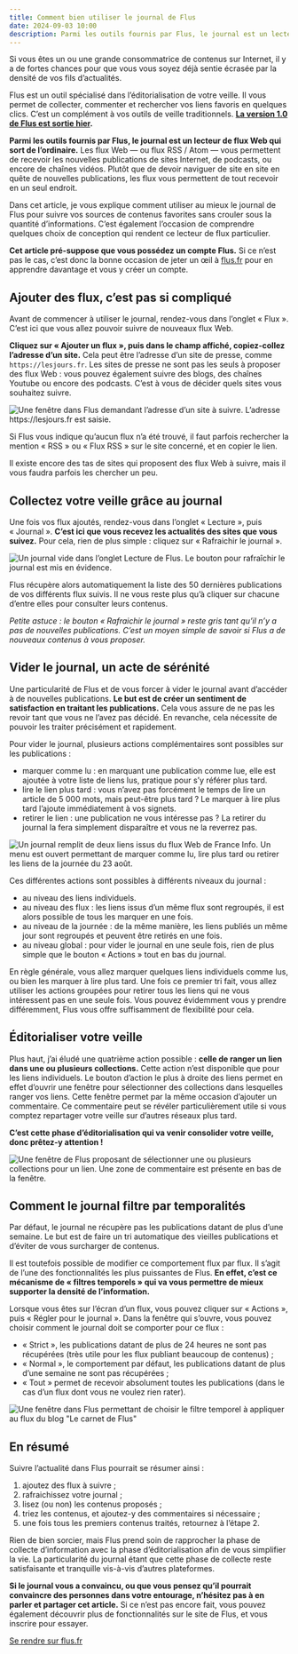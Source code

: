 ```yaml
---
title: Comment bien utiliser le journal de Flus
date: 2024-09-03 10:00
description: Parmi les outils fournis par Flus, le journal est un lecteur de flux Web qui sort de l’ordinaire.
---
```


Si vous êtes un ou une grande consommatrice de contenus sur Internet, il y a de fortes chances pour que vous vous soyez déjà sentie écrasée par la densité de vos fils d’actualités.

Flus est un outil spécialisé dans l’éditorialisation de votre veille.
Il vous permet de collecter, commenter et rechercher vos liens favoris en quelques clics.
C’est un complément à vos outils de veille traditionnels.
**[La version 1.0 de Flus est sortie hier](flus-un-point-zero.html).**

**Parmi les outils fournis par Flus, le journal est un lecteur de flux Web qui sort de l’ordinaire.**
Les flux Web — ou flux <abbr>RSS</abbr> / Atom — vous permettent de recevoir les nouvelles publications de sites Internet, de podcasts, ou encore de chaînes vidéos.
Plutôt que de devoir naviguer de site en site en quête de nouvelles publications, les flux vous permettent de tout recevoir en un seul endroit.

Dans cet article, je vous explique comment utiliser au mieux le journal de Flus pour suivre vos sources de contenus favorites sans crouler sous la quantité d’informations.
C’est également l’occasion de comprendre quelques choix de conception qui rendent ce lecteur de flux particulier.

**Cet article pré-suppose que vous possédez un compte Flus.**
Si ce n’est pas le cas, c’est donc la bonne occasion de jeter un œil à [flus.fr](https://flus.fr) pour en apprendre davantage et vous y créer un compte.

## Ajouter des flux, c’est pas si compliqué

Avant de commencer à utiliser le journal, rendez-vous dans l’onglet « Flux ».
C’est ici que vous allez pouvoir suivre de nouveaux flux Web.

**Cliquez sur « Ajouter un flux », puis dans le champ affiché, copiez-collez l’adresse d’un site.**
Cela peut être l’adresse d’un site de presse, comme `https://lesjours.fr`.
Les sites de presse ne sont pas les seuls à proposer des flux Web : vous pouvez également suivre des blogs, des chaînes Youtube ou encore des podcasts.
C’est à vous de décider quels sites vous souhaitez suivre.

![Une fenêtre dans Flus demandant l’adresse d’un site à suivre. L’adresse https://lesjours.fr est saisie.](images/flus-add-feed.webp)

Si Flus vous indique qu’aucun flux n’a été trouvé, il faut parfois rechercher la mention « <abbr>RSS</abbr> » ou « Flux <abbr>RSS</abbr> » sur le site concerné, et en copier le lien.

Il existe encore des tas de sites qui proposent des flux Web à suivre, mais il vous faudra parfois les chercher un peu.

## Collectez votre veille grâce au journal

Une fois vos flux ajoutés, rendez-vous dans l’onglet « Lecture », puis « Journal ».
**C’est ici que vous recevez les actualités des sites que vous suivez.**
Pour cela, rien de plus simple : cliquez sur « Rafraichir le journal ».

![Un journal vide dans l’onglet Lecture de Flus. Le bouton pour rafraîchir le journal est mis en évidence.](images/flus-news-empty.webp)

Flus récupère alors automatiquement la liste des 50 dernières publications de vos différents flux suivis.
Il ne vous reste plus qu’à cliquer sur chacune d’entre elles pour consulter leurs contenus.

_Petite astuce : le bouton « Rafraichir le journal » reste gris tant qu’il n’y a pas de nouvelles publications.
C’est un moyen simple de savoir si Flus a de nouveaux contenus à vous proposer._

## Vider le journal, un acte de sérénité

Une particularité de Flus et de vous forcer à vider le journal avant d’accéder à de nouvelles publications.
**Le but est de créer un sentiment de satisfaction en traitant les publications.**
Cela vous assure de ne pas les revoir tant que vous ne l’avez pas décidé.
En revanche, cela nécessite de pouvoir les traiter précisément et rapidement.

Pour vider le journal, plusieurs actions complémentaires sont possibles sur les publications :

- marquer comme lu : en marquant une publication comme lue, elle est ajoutée à votre liste de liens lus, pratique pour s’y référer plus tard.
- lire le lien plus tard : vous n’avez pas forcément le temps de lire un article de 5 000 mots, mais peut-être plus tard ? Le marquer à lire plus tard l’ajoute immédiatement à vos signets.
- retirer le lien : une publication ne vous intéresse pas ? La retirer du journal la fera simplement disparaître et vous ne la reverrez pas.

![Un journal remplit de deux liens issus du flux Web de France Info. Un menu est ouvert permettant de marquer comme lu, lire plus tard ou retirer les liens de la journée du 23 août.](images/flus-news-filled.webp)

Ces différentes actions sont possibles à différents niveaux du journal :

- au niveau des liens individuels.
- au niveau des flux : les liens issus d’un même flux sont regroupés, il est alors possible de tous les marquer en une fois.
- au niveau de la journée : de la même manière, les liens publiés un même jour sont regroupés et peuvent être retirés en une fois.
- au niveau global : pour vider le journal en une seule fois, rien de plus simple que le bouton « Actions » tout en bas du journal.

En règle générale, vous allez marquer quelques liens individuels comme lus, ou bien les marquer à lire plus tard.
Une fois ce premier tri fait, vous allez utiliser les actions groupées pour retirer tous les liens qui ne vous intéressent pas en une seule fois.
Vous pouvez évidemment vous y prendre différemment, Flus vous offre suffisamment de flexibilité pour cela.

## Éditorialiser votre veille

Plus haut, j’ai éludé une quatrième action possible : **celle de ranger un lien dans une ou plusieurs collections.**
Cette action n’est disponible que pour les liens individuels.
Le bouton d’action le plus à droite des liens permet en effet d’ouvrir une fenêtre pour sélectionner des collections dans lesquelles ranger vos liens.
Cette fenêtre permet par la même occasion d’ajouter un commentaire.
Ce commentaire peut se révéler particulièrement utile si vous comptez repartager votre veille sur d’autres réseaux plus tard.

**C’est cette phase d’éditorialisation qui va venir consolider votre veille, donc prêtez-y attention !**

![Une fenêtre de Flus proposant de sélectionner une ou plusieurs collections pour un lien. Une zone de commentaire est présente en bas de la fenêtre.](images/flus-news-collection.webp)

## Comment le journal filtre par temporalités

Par défaut, le journal ne récupère pas les publications datant de plus d’une semaine.
Le but est de faire un tri automatique des vieilles publications et d’éviter de vous surcharger de contenus.

Il est toutefois possible de modifier ce comportement flux par flux.
Il s’agit de l’une des fonctionnalités les plus puissantes de Flus.
**En effet, c’est ce mécanisme de « filtres temporels » qui va vous permettre de mieux supporter la densité de l’information.**

Lorsque vous êtes sur l’écran d’un flux, vous pouvez cliquer sur « Actions », puis « Régler pour le journal ».
Dans la fenêtre qui s’ouvre, vous pouvez choisir comment le journal doit se comporter pour ce flux :

- « Strict », les publications datant de plus de 24 heures ne sont pas récupérées (très utile pour les flux publiant beaucoup de contenus) ;
- « Normal », le comportement par défaut, les publications datant de plus d’une semaine ne sont pas récupérées ;
- « Tout » permet de recevoir absolument toutes les publications (dans le cas d’un flux dont vous ne voulez rien rater).

![Une fenêtre dans Flus permettant de choisir le filtre temporel à appliquer au flux du blog "Le carnet de Flus"](images/flus-feed-time-filters.webp)

## En résumé

Suivre l’actualité dans Flus pourrait se résumer ainsi :

1. ajoutez des flux à suivre ;
2. rafraichissez votre journal ;
3. lisez (ou non) les contenus proposés ;
4. triez les contenus, et ajoutez-y des commentaires si nécessaire ;
5. une fois tous les premiers contenus traités, retournez à l’étape 2.

Rien de bien sorcier, mais Flus prend soin de rapprocher la phase de collecte d’information avec la phase d’éditorialisation afin de vous simplifier la vie.
La particularité du journal étant que cette phase de collecte reste satisfaisante et tranquille vis-à-vis d’autres plateformes.

**Si le journal vous a convaincu, ou que vous pensez qu’il pourrait convaincre des personnes dans votre entourage, n’hésitez pas à en parler et partager cet article.**
Si ce n’est pas encore fait, vous pouvez également découvrir plus de fonctionnalités sur le site de Flus, et vous inscrire pour essayer.

<p class="text--center">
    <a class="button button--primary" href="https://flus.fr">
        Se rendre sur flus.fr
    </a>
</p>
